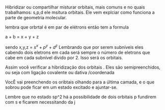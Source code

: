 Hibridizar ou compartilhar misturar orbitais, mais comuns e no quais trabalhamos: s,p,d ele msitura orbitais. Ele vem explciar como funciona a parte de geometria molecular. 

lembra que orbrtal é em par de elétrons então tem a formula

a + b = x + y + z

sendo x,y,z = $s^x+p^y+d^z$  Lembrando que por serem subníveis eles cabendo dois eletrons em cada será sempre o número de eletrons que cabe em cada subnível divido por 2. Isso será os orbitais. 

Assim você verificar a hibridização dos orbitais . Eles são semipreenchidos, ou seja com ligação covalente ou dativa /coordenada

VocÊ vai preenchendo os oribtais olhando para a  última camada, e o que sobrou pode ficar em um estado excitado e ajuntar-se.

Lembre que no estado sp^2 há a possibilidade de dois orbitais p fundirem  com s e ficarem necessitando da j